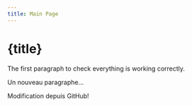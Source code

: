 ```yaml
---
title: Main Page
---
```

# {title}

The first paragraph to check everything is working correctly.

Un nouveau paragraphe...

Modification depuis GitHub!
